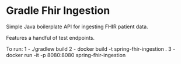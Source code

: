 # Gradle Fhir Ingestion

Simple Java boilerplate API for ingesting FHIR patient data.

Features a handful of test endpoints.

To run:
1 - ./gradlew build
2 - docker build -t spring-fhir-ingestion .
3 - docker run -it -p 8080:8080 spring-fhir-ingestion
